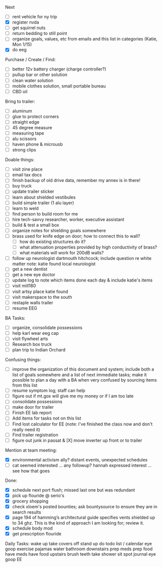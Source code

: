 Next
- [ ] rent vehicle for ny trip
- [X] register nvda
- [ ] get squirrel nuts
- [ ] return bedding to still point
- [ ] organize goals, values, etc from emails and this list in categories (Katie, Mon 1/15)
- [X] do eeg

Purchase / Create / Find:
- [ ] better 12v battery charger (charge controller?)
- [ ] pullup bar or other solution
- [ ] clean water solution
- [ ] mobile clothes solution, small portable bureau
- [ ] CBD oil

Bring to trailer:
- [ ] aluminum
- [ ] glue to protect corners
- [ ] straight edge
- [ ] 45 degree measure
- [ ] measuring tape
- [ ] alu scissors
- [ ] haven phone & microusb
- [ ] strong clips

Doable things:
- [ ] visit zine place
- [ ] email tax docs
- [ ] finish backup of old drive data, remember my annex is in there!
- [ ] buy truck
- [ ] update trailer sticker
- [ ] learn about shielded vestibules
- [ ] build simple trailer (1 alu layer)
- [ ] learn to weld
- [ ] find person to build room for me
- [ ] hire tech-savvy researcher, worker, executive assistant
- [ ] build & test a small box
- [ ] organize notes for shielding goals somewhere
- [ ] brass used for knife edge on door; how to connect this to wall?
  - [ ] how do existing structures do it?
  - [ ] what attenuation properties provided by high conductivity of brass?
  - [ ] what materials will work for 200dB walls?
- [ ] follow up neurologist dartmouth hitchcock; include question re white matter
      note: katie found local neurologist
- [ ] get a new dentist
- [ ] get a new eye doctor
- [ ] update log to note which items done each day & include katie's items
- [ ] visit mill180
- [ ] visit artsy place katie found
- [ ] visit makerspace to the south
- [ ] restaple walls trailer
- [ ] resume EEG

BA Tasks:
- [ ] organize, consolidate possessions
- [ ] help karl wear eeg cap
- [ ] visit flywheel arts
- [ ] Research box truck
- [ ] plan trip to Indian Orchard

Confusing things:
- [ ] improve the organization of this document and system; include both a list of goals somewhere and a list of next immediate tasks; make it possible to plan a day with a BA when very confused by sourcing items from this list
- [ ] resume symptom log; staff can help
- [ ] figure out if mt.gox will give me my money or if I am too late
- [ ] consolidate possessions
- [ ] make door for trailer
- [ ] Finish EE lab report
- [ ] Add items for tasks not on this list
- [ ] Find lost calculator for EE (note: I've finished the class now and don't really need it)
- [ ] Find trailer registration
- [ ] figure out junk in passat & [X] move inverter up front or to trailer

Mention at team meeting:
- [X] environmental activism ally?  distant events, unexpected schedules
- [ ] cat seemed interested ... any followup?  hannah expressed interest ... see how that goes

Done:
- [X] schedule next port flush; missed last one but was redundant
- [X] pick up flouride @ serio's
- [X] grocery shopping
- [X] check xloem's posted bounties; ask bountysource to ensure they are in search results
- [X] page 194 of hamming’s architectural guide specifies vents shielded up to 34 ghz.  This is the kind of approach I am looking for; review it.
- [X] schedule body mod
- [X] get prescription flouride

Daily Tasks:
wake up
take covers off
stand up 
do todo list / calendar
eye goop
exercise
pajamas
water
bathroom
downstairs
prep meds
prep food
have meds
have food
upstairs
brush teeth
take shower
sit spot
journal
eye goop
EE
